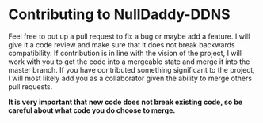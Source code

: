 # Contributing to NullDaddy-DDNS

Feel free to put up a pull request to fix a bug or maybe add a feature.
I will give it a code review and make sure that it does not break backwards compatibility.
If contribution is in line with the vision of the project, I will work with you to get the code into a mergeable state and merge it into the master branch.
If you have contributed something significant to the project, I will most likely add you as a collaborator given the ability to merge others pull requests. 

**It is very important that new code does not break existing code, so be careful about what code you do choose to merge.**
